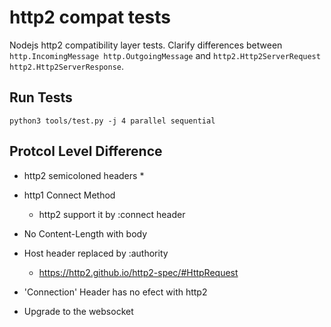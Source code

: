 # http2 compat tests
Nodejs http2 compatibility layer tests. Clarify differences between `http.IncomingMessage http.OutgoingMessage` and `http2.Http2ServerRequest http2.Http2ServerResponse`.

## Run Tests
```
python3 tools/test.py -j 4 parallel sequential
```

## Protcol Level Difference
* http2 semicoloned headers
    * 

* http1 Connect Method
    * http2 support it by :connect header

* No Content-Length with body

* Host header replaced by :authority
    * https://http2.github.io/http2-spec/#HttpRequest

* 'Connection' Header has no efect with http2

* Upgrade to the websocket